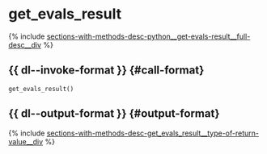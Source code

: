 # get_evals_result

{% include [sections-with-methods-desc-python__get-evals-result__full-desc__div](../_includes/work_src/reusage/python__get-evals-result__full-desc__div.md) %}

## {{ dl--invoke-format }} {#call-format}

```
get_evals_result()
```

## {{ dl--output-format }} {#output-format}

{% include [sections-with-methods-desc-get_evals_result__type-of-return-value__div](../_includes/work_src/reusage/get_evals_result__type-of-return-value__div.md) %}

